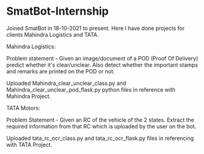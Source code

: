 # SmatBot-Internship

Joined SmatBot in 18-10-2021 to present.
Here I have done projects for clients Mahindra Logistics and TATA.


Mahindra Logistics:

Problem statement - Given an image/document of a POD (Proof Of Delivery) predict whether it's clear/unclear. Also detect whether the important stamps and remarks are printed on the POD or not.

Uploaded Mahindra_clear_unclear_class.py and Mahindra_clear_unclear_pod_flask.py python files in reference with Mahindra Project.


TATA Motors:

Problem Statement - Given an RC of the vehicle of the 2 states. Extract the required information from that RC which is uploaded by the user on the bot.

Uploaded tata_rc_ocr_class.py and tata_rc_ocr_flask.py files in referencing with TATA Project.

